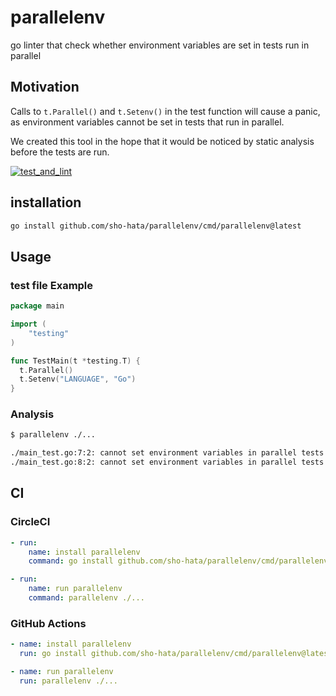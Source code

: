 # parallelenv

go linter that check whether environment variables are set in tests run in parallel

## Motivation
Calls to `t.Parallel()` and `t.Setenv()` in the test function will cause a panic, as environment variables cannot be set in tests that run in parallel.

We created this tool in the hope that it would be noticed by static analysis before the tests are run.

[![test_and_lint](https://github.com/sho-hata/parallelenv/actions/workflows/ci.yaml/badge.svg?branch=main)](https://github.com/sho-hata/parallelenv/actions/workflows/ci.yaml)
## installation

```sh
go install github.com/sho-hata/parallelenv/cmd/parallelenv@latest
```

## Usage

### test file Example
```go
package main

import (
	"testing"
)

func TestMain(t *testing.T) {
  t.Parallel()
  t.Setenv("LANGUAGE", "Go")
}

```

### Analysis
```sh
$ parallelenv ./...

./main_test.go:7:2: cannot set environment variables in parallel tests
./main_test.go:8:2: cannot set environment variables in parallel tests
```

## CI
### CircleCI

```yaml
- run:
    name: install parallelenv
    command: go install github.com/sho-hata/parallelenv/cmd/parallelenv@latest

- run:
    name: run parallelenv
    command: parallelenv ./...
```

### GitHub Actions

```yaml
- name: install parallelenv
  run: go install github.com/sho-hata/parallelenv/cmd/parallelenv@latest

- name: run parallelenv
  run: parallelenv ./...
```

